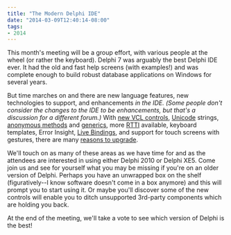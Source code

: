 ```yaml
---
title: "The Modern Delphi IDE"
date: "2014-03-09T12:40:14-08:00"
tags:
- 2014
---
```


This month's meeting will be a group effort, with various people at the wheel (or rather the keyboard).  Delphi 7 was arguably the best Delphi IDE ever.  It had the old and fast help screens (with examples!) and was complete enough to build robust database applications on Windows for several years.

But time marches on and there are new language features, new technologies to support, and enhancements<sup>*</sup> in the IDE. <i>(<sup>*</sup>Some people don't consider the changes to the IDE to be enhancements, but that's a discussion for a different forum.)</i> With [new VCL controls](http://edn.embarcadero.com/article/34325), [Unicode](http://delphi.about.com/od/objectpascalide/a/understanding-unicode-support-in-delphi.htm) strings, [anonymous methods](http://sergworks.wordpress.com/2010/01/27/anonimous-methods-in-delphi-the-internals) and [generics](http://www.saschawillems.de/?p=1168), more [RTTI](http://www.malcolmgroves.com/blog/?p=476) available, keyboard templates, Error Insight, [Live Bindings](http://docwiki.embarcadero.com/RADStudio/XE4/en/LiveBindings_in_RAD_Studio), and support for touch screens with gestures, there are many [reasons to upgrade](http://www.slideshare.net/corneliusd/14-reasons-to-upgrade).

We'll touch on as many of these areas as we have time for and as the attendees are interested in using either Delphi 2010 or Delphi XE5.  Come join us and see for yourself what you may be missing if you're on an older version of Delphi.  Perhaps you have an unwrapped box on the shelf (figuratively--I know software doesn't come in a box anymore) and this will prompt you to start using it.  Or maybe you'll discover some of the new controls will enable you to ditch unsupported 3rd-party components which are holding you back.

At the end of the meeting, we'll take a vote to see which version of Delphi is the best!
